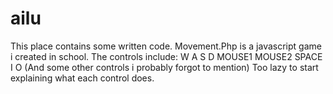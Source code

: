 # ailu
This place contains some written code.
Movement.Php is a javascript game i created in school.
The controls include: W A S D MOUSE1 MOUSE2 SPACE I O (And some other controls i probably forgot to mention)
Too lazy to start explaining what each control does.
